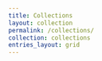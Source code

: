 ```yaml
---
title: Collections
layout: collection
permalink: /collections/
collection: collections
entries_layout: grid
---
```


